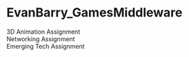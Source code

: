 # EvanBarry_GamesMiddleware  
3D Animation Assignment  
Networking Assignment  
Emerging Tech Assignment  

